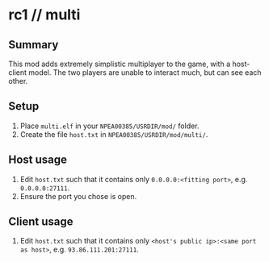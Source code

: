 # rc1 // multi

## Summary
This mod adds extremely simplistic multiplayer to the game, with a host-client model. The two players are unable to interact much, but can see each other.

## Setup
1. Place `multi.elf` in your `NPEA00385/USRDIR/mod/` folder.
2. Create the file `host.txt` in `NPEA00385/USRDIR/mod/multi/`.

## Host usage
1. Edit `host.txt` such that it contains only `0.0.0.0:<fitting port>`, e.g. `0.0.0.0:27111`.
2. Ensure the port you chose is open.

## Client usage
1. Edit `host.txt` such that it contains only `<host's public ip>:<same port as host>`, e.g. `93.86.111.201:27111`.
